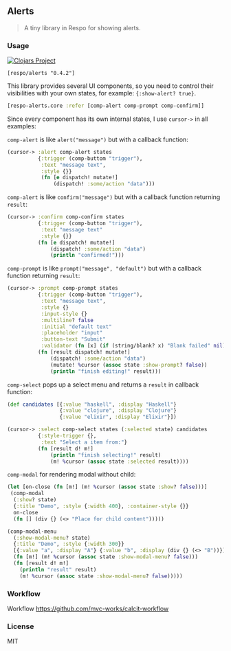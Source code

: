 
Alerts
----

> A tiny library in Respo for showing alerts.

### Usage

[![Clojars Project](https://img.shields.io/clojars/v/respo/alerts.svg)](https://clojars.org/respo/alerts)

```edn
[respo/alerts "0.4.2"]
```

This library provides several UI components, so you need to control their visibilities with your own states, for example: `{:show-alert? true}`.

```clojure
[respo-alerts.core :refer [comp-alert comp-prompt comp-confirm]]
```

Since every component has its own internal states, I use `cursor->` in all examples:

`comp-alert` is like `alert("message")` but with a callback function:

```clojure
(cursor-> :alert comp-alert states
          {:trigger (comp-buttom "trigger"),
           :text "message text",
           :style {}}
           (fn [e dispatch! mutate!]
               (dispatch! :some/action "data")))
```

`comp-alert` is like `confirm("message")` but with a callback function returning `result`:

```clojure
(cursor-> :confirm comp-confirm states
          {:trigger (comp-button "trigger"),
           :text "message text"
           :style {}}
          (fn [e dispatch! mutate!]
              (dispatch! :some/action "data")
              (println "confirmed!")))
```

`comp-prompt` is like `prompt("message", "default")` but with a callback function returning `result`:

```clojure
(cursor-> :prompt comp-prompt states
          {:trigger (comp-button "trigger"),
           :text "message text",
           :style {}
           :input-style {}
           :multiline? false
           :initial "default text"
           :placeholder "input"
           :button-text "Submit"
           :validator (fn [x] (if (string/blank? x) "Blank failed" nil))}
          (fn [result dispatch! mutate!]
              (dispatch! :some/action "data")
              (mutate! %cursor (assoc state :show-prompt? false))
              (println "finish editing!" result)))
```

`comp-select` pops up a select menu and returns a `result` in callback function:

```clojure
(def candidates [{:value "haskell", :display "Haskell"}
                 {:value "clojure", :display "Clojure"}
                 {:value "elixir", :display "Elixir"}])

(cursor-> :select comp-select states (:selected state) candidates
          {:style-trigger {},
           :text "Select a item from:"}
          (fn [result d! m!]
              (println "finish selecting!" result)
              (m! %cursor (assoc state :selected result))))
```

`comp-modal` for rendering modal without child:

```clojure
(let [on-close (fn [m!] (m! %cursor (assoc state :show? false)))]
 (comp-modal
  (:show? state)
  {:title "Demo", :style {:width 400}, :container-style {}}
  on-close
  (fn [] (div {} (<> "Place for child content")))))
```

```clojure
(comp-modal-menu
  (:show-modal-menu? state)
  {:title "Demo", :style {:width 300}}
  [{:value "a", :display "A"} {:value "b", :display (div {} (<> "B"))}]
  (fn [m!] (m! %cursor (assoc state :show-modal-menu? false)))
  (fn [result d! m!]
    (println "result" result)
    (m! %cursor (assoc state :show-modal-menu? false)))))
```

### Workflow

Workflow https://github.com/mvc-works/calcit-workflow

### License

MIT
